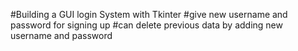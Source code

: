 #Building a GUI login System with Tkinter
#give new username and password for signing up 
#can delete previous data by adding new username and password
